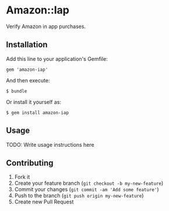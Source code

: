 # Amazon::Iap

Verify Amazon in app purchases.

## Installation

Add this line to your application's Gemfile:

    gem 'amazon-iap'

And then execute:

    $ bundle

Or install it yourself as:

    $ gem install amazon-iap

## Usage

TODO: Write usage instructions here

## Contributing

1. Fork it
2. Create your feature branch (`git checkout -b my-new-feature`)
3. Commit your changes (`git commit -am 'Add some feature'`)
4. Push to the branch (`git push origin my-new-feature`)
5. Create new Pull Request
